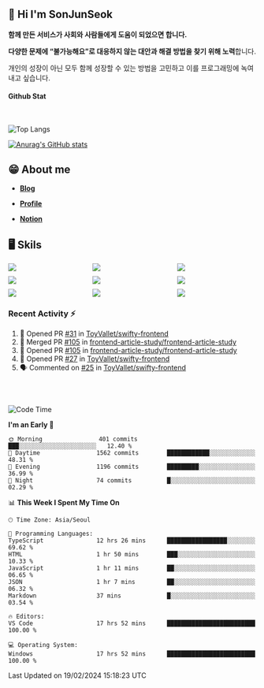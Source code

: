 ## 👋 Hi I'm SonJunSeok

**함께 만든 서비스가 사회와 사람들에게 도움이 되었으면 합니다.** 

**다양한 문제에 “불가능해요”로 대응하지 않는 대안과 해결 방법을 찾기 위해 노력**합니다. 

개인의 성장이 아닌 모두 함께 성장할 수 있는 방법을 고민하고 이를 프로그래밍에 녹여내고 싶습니다.

#### Github Stat
<div style="margin-top:50px;">

![Top Langs](https://github-readme-stats.vercel.app/api/top-langs/?username=kd02109&layout=compact&bg_color=dbf4ff&title_color=67adcc&text_color=67adcc&hide_border=true&show_icons=true&icon_color=67adcc&rank_icon=github&count_private=true&card_width=400px&card_height=300px)

[![Anurag's GitHub stats](https://github-readme-stats.vercel.app/api?username=kd02109&bg_color=dbf4ff&title_color=67adcc&text_color=67adcc&hide_border=true&show_icons=true&icon_color=67adcc&rank_icon=github&count_private=true&card_width=250px)](https://github.com/anuraghazra/github-readme-stats)


</div>



## 😁 About me
-  <a href="https://sonblog.vercel.app/" target="_blank"><strong>Blog</strong></a>

-  <a href="https://nostalgic-marquis-7af.notion.site/Frontend-Engineer-ec9b6e38c7824e7fb7f6fca4fc8564a5?pvs=74" target="_blank"><strong>Profile</strong></a>

-  <a href="https://nostalgic-marquis-7af.notion.site/Front-End-f0f3b7fcec3045c482c1cd33dfcf2abc?pvs=74" target="_blank"><strong>Notion</strong></a>

## 🖥️ Skils


<div style="display:grid; grid-template-rows:repeat(3, 1fr); grid-template-columns:repeat(3, 1fr); gap:10px">
  <img src="https://img.shields.io/badge/javascript-F7DF1E?style=flat-square&logo=javascript&logoColor=black"> 
  <img src="https://img.shields.io/badge/typescript-3178C6?style=flat-square&logo=typescript&logoColor=white"/>
  <img src="https://img.shields.io/badge/react-61DAFB?style=flat-square&logo=react&logoColor=black"/>
  <img src="https://img.shields.io/badge/redux-764ABC?style=flat-square&logo=redux&logoColor=white"/>
  <img src="https://img.shields.io/badge/styledcomponents-DB7093?style=flat-square&logo=styledcomponents&logoColor=white"/>
  <img src="https://img.shields.io/badge/tailwindcss-06B6D4?style=flat-square&logo=tailwindcss&logoColor=white"/>
  <img src="https://img.shields.io/badge/reactquery-FF4154?style=flat-square&logo=reactquery&logoColor=white"/>
  <img src="https://img.shields.io/badge/Next.js-B4B4DC?style=flat&logo=Next.js&logoColor=black"/>
  <img src="https://img.shields.io/badge/reactrouter-CA4245?style=flat-square&logo=reactrouter&logoColor=white"/>
</div>

### Recent Activity :zap:
<!--START_SECTION:activity-->
1. 💪 Opened PR [#31](https://github.com/ToyVallet/swifty-frontend/pull/31) in [ToyVallet/swifty-frontend](https://github.com/ToyVallet/swifty-frontend)
2. 🎉 Merged PR [#105](https://github.com/frontend-article-study/frontend-article-study/pull/105) in [frontend-article-study/frontend-article-study](https://github.com/frontend-article-study/frontend-article-study)
3. 💪 Opened PR [#105](https://github.com/frontend-article-study/frontend-article-study/pull/105) in [frontend-article-study/frontend-article-study](https://github.com/frontend-article-study/frontend-article-study)
4. 💪 Opened PR [#27](https://github.com/ToyVallet/swifty-frontend/pull/27) in [ToyVallet/swifty-frontend](https://github.com/ToyVallet/swifty-frontend)
5. 🗣 Commented on [#25](https://github.com/ToyVallet/swifty-frontend/pull/25#issuecomment-1938542617) in [ToyVallet/swifty-frontend](https://github.com/ToyVallet/swifty-frontend)
<!--END_SECTION:activity-->

<br/>
<br/>

<!--START_SECTION:waka-->
![Code Time](http://img.shields.io/badge/Code%20Time-1%2C497%20hrs%2020%20mins-blue)

**I'm an Early 🐤** 

```text
🌞 Morning                401 commits         ███░░░░░░░░░░░░░░░░░░░░░░   12.40 % 
🌆 Daytime                1562 commits        ████████████░░░░░░░░░░░░░   48.31 % 
🌃 Evening                1196 commits        █████████░░░░░░░░░░░░░░░░   36.99 % 
🌙 Night                  74 commits          █░░░░░░░░░░░░░░░░░░░░░░░░   02.29 % 
```


📊 **This Week I Spent My Time On** 

```text
🕑︎ Time Zone: Asia/Seoul

💬 Programming Languages: 
TypeScript               12 hrs 26 mins      █████████████████░░░░░░░░   69.62 % 
HTML                     1 hr 50 mins        ███░░░░░░░░░░░░░░░░░░░░░░   10.33 % 
JavaScript               1 hr 11 mins        ██░░░░░░░░░░░░░░░░░░░░░░░   06.65 % 
JSON                     1 hr 7 mins         ██░░░░░░░░░░░░░░░░░░░░░░░   06.32 % 
Markdown                 37 mins             █░░░░░░░░░░░░░░░░░░░░░░░░   03.54 % 

🔥 Editors: 
VS Code                  17 hrs 52 mins      █████████████████████████   100.00 % 

💻 Operating System: 
Windows                  17 hrs 52 mins      █████████████████████████   100.00 % 
```


 Last Updated on 19/02/2024 15:18:23 UTC
<!--END_SECTION:waka-->
